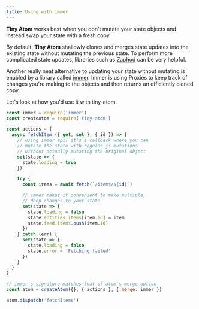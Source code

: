 ```yaml
---
title: Using with immer
---
```


**Tiny Atom** works best when you don't mutate your state objects and instead swap your state with a fresh copy.

By default, **Tiny Atom** shallowly clones and merges state updates into the existing state without mutating the previous state. To perform more complicated state updates, libraries such as [Zaphod](/tiny-atom/using-with-zaphod) can be very helpful.

Another really neat alternative to updating your state without mutating is enabled by a library called [immer](https://github.com/mweststrate/immer). Immer is using Proxies to keep track of changes you're making to the objects and then returns an efficiently cloned copy.

Let's look at how you'd use it with tiny-atom.

```js
const immer = require('immer')
const createAtom = require('tiny-atom')

const actions = {
  async fetchItem ({ get, set }, { id }) => {
    // using immer api! it's a callback where you can
    // mutate the state with regular js mutations
    // without actually mutating the original object
    set(state => {
      state.loading = true
    })

    try {
      const items = await fetch(`/items/${id}`)

      // immer makes it convenient to make multiple,
      // deep changes to your state
      set(state => {
        state.loading = false
        state.entities.items[item.id] = item
        state.feed.items.push(item.id)
      })
    } catch (err) {
      set(state => {
        state.loading = false
        state.error = 'Fetching failed'
      })
    }
  }
}

// immer's signature matches that of atom's merge option
const atom = createAtom({}, { actions }, { merge: immer })

atom.dispatch('fetchItems')
```

